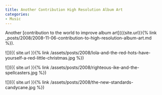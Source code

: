 ```yaml
---
title: Another Contribution High Resolution Album Art
categories:
- Music
---
```


Another [contribution to the world to improve album art]({{site.url}}{% link _posts/2008/2008-11-06-contribution-to-high-resolution-album-art.md %}).



  
   ![]({{ site.url }}{% link /assets/posts/2008/lola-and-the-red-hots-have-yourself-a-red-little-christmas.jpg %})
  

  
   ![]({{ site.url }}{% link /assets/posts/2008/righteous-ike-and-the-spellcasters.jpg %})
  

  
   ![]({{ site.url }}{% link /assets/posts/2008/the-new-standards-candycane.jpg %})
  



